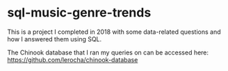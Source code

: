 # sql-music-genre-trends
This is a project I completed in 2018 with some data-related questions and how I answered them using SQL. 

The Chinook database that I ran my queries on can be accessed here: https://github.com/lerocha/chinook-database
